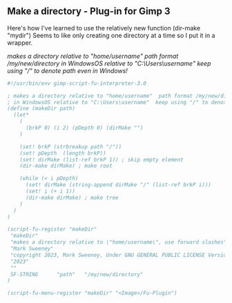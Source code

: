 ## Make a directory - Plug-in for Gimp 3

Here's how I've learned to use the relatively new function (dir-make "mydir")
Seems to like only creating one directory at a time so I put it in a wrapper.

*makes a directory relative to "home/username"  path format /my/new/directory*
*in WindowsOS relative to "C:\Users\username"  keep using "/" to denote path*
*even in Windows!*

```scheme
#!/usr/bin/env gimp-script-fu-interpreter-3.0

; makes a directory relative to "home/username"  path format /my/new/directory
; in WindowsOS relative to "C:\Users\username"  keep using "/" to denote path
(define (makeDir path)
  (let*
    (
      (brkP 0) (i 2) (pDepth 0) (dirMake "")
    )

    (set! brkP (strbreakup path "/"))
    (set! pDepth  (length brkP))
    (set! dirMake (list-ref brkP 1)) ; skip empty element
    (dir-make dirMake) ; make root

    (while (< i pDepth)
      (set! dirMake (string-append dirMake "/" (list-ref brkP i)))     
      (set! i (+ i 1))
      (dir-make dirMake) ; make tree
    )
  )
)

(script-fu-register "makeDir"
 "makeDir"
 "makes a directory relative to \"home/username\", use forward slashes" 
 "Mark Sweeney"
 "copyright 2023, Mark Sweeney, Under GNU GENERAL PUBLIC LICENSE Version 3"
 "2023"
 ""
 SF-STRING      "path"   "/my/new/directory"
)

(script-fu-menu-register "makeDir" "<Image>/Fu-Plugin")
```
